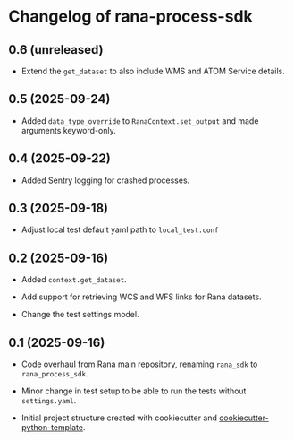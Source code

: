 # Changelog of rana-process-sdk


## 0.6 (unreleased)


- Extend the `get_dataset` to also include WMS and ATOM Service details.


## 0.5 (2025-09-24)


- Added `data_type_override` to `RanaContext.set_output` and made arguments keyword-only.


## 0.4 (2025-09-22)


- Added Sentry logging for crashed processes.


## 0.3 (2025-09-18)


- Adjust local test default yaml path to `local_test.conf`


## 0.2 (2025-09-16)


- Added `context.get_dataset`.

- Add support for retrieving WCS and WFS links for Rana datasets.

- Change the test settings model.


## 0.1 (2025-09-16)

- Code overhaul from Rana main repository, renaming `rana_sdk` to `rana_process_sdk`.

- Minor change in test setup to be able to run the tests without `settings.yaml`.

- Initial project structure created with cookiecutter and
  [cookiecutter-python-template](https://github.com/nens/cookiecutter-python-template).
